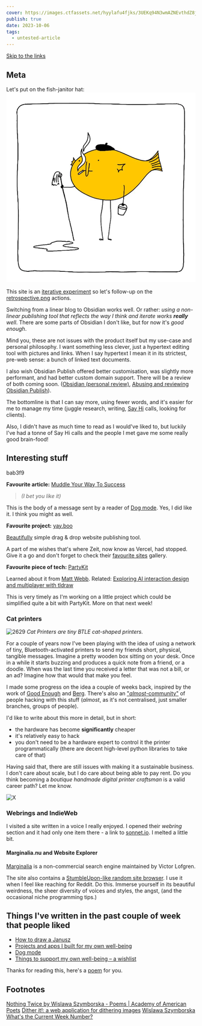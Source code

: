 ```yaml
---
cover: https://images.ctfassets.net/hyylafu4fjks/3UEKq94N3wmAZNEvthdZ8j/19969d08c9df869f6a9e4aec8dfd123d/182624883_856620778253995_571075980421732300_n_17904835792889678.jpg
publish: true
date: 2023-10-06
tags:
  - untested-article
---
```

[Skip to the links](<../40>)

## Meta

Let's put on the fish-janitor hat: 
![319](182624883_856620778253995_571075980421732300_n_17904835792889678.webp)

This site is an [iterative experiment](<../../../111>) so let's follow-up on the [retrospective.png](<../../../retrospective.png>) actions. 

Switching from a linear blog to Obsidian works well. Or rather: *using a non-linear publishing tool that reflects the way I think and iterate works **really** well*. There are some parts of Obsidian I don't like, but for now it's *good enough*. 

Mind you, these are not issues with the product itself but my use-case and personal philosophy. I want something less clever, just a hypertext editing tool with pictures and links. When I say hypertext I mean it in its strictest, pre-web sense: a bunch of linked text documents.

I also wish Obsidian Publish offered better customisation, was slightly more performant, and had better custom domain support. There will be a review of both coming soon. ([Obsidian (personal review)](<../../../Obsidian (personal review)>), [Abusing and reviewing Obsidian Publish](<../../../Abusing and reviewing Obsidian Publish>)).

The bottomline is that I can say more, using fewer words, and it's easier for me to manage my time (juggle research, writing, [Say Hi](https://sonnet.io/posts/hi) calls, looking for clients).

Also, I didn't have as much time to read as I would've liked to, but luckily I've had a tonne of Say Hi calls and the people I met gave me some really good brain-food!

## Interesting stuff

<span id="bab3f9" class="link-marker">bab3f9</span>

**Favourite article:** [Muddle Your Way To Success](https://xeny.net/Muddle%20Your%20Way%20To%20Success)

> *(I bet you like it)*

This is the body of a message sent by a reader of [Dog mode](<../../../Dog mode>). Yes, I did like it. I think you might as well.
 

**Favourite project:** [yay.boo](https://yay.boo)

[Beautifully](<../../../Brutally simple>) simple drag & drop website publishing tool. 

A part of me wishes that's where Zeit, now know as Vercel, had stopped. Give it a go and don't forget to check their [favourite sites](https://yay.boo/favorites) gallery.

**Favourite piece of tech:** [PartyKit](https://www.partykit.io)

Learned about it from [Matt Webb](https://twitter.com/genmon). 
Related: [Exploring AI interaction design and multiplayer with tldraw](https://blog.partykit.io/posts/ai-interactions-with-tldraw) 

This is very timely as I'm working on a little project which could be simplified quite a bit with PartyKit. More on that next week!

### Cat printers

![2629](cat%20printer%20aliexpress.webp)
*Cat Printers are tiny BTLE cat-shaped printers.*

For a couple of years now I've been playing with the idea of using a network of tiny, Bluetooth-activated printers to send my friends short, physical, tangible messages. 
Imagine a pretty wooden box sitting on your desk. Once in a while it starts buzzing and  produces a quick note from a friend, or a doodle. When was the last time you received a letter that was not a bill, or an ad? Imagine how that would that make you feel.


I made some progress on the idea a couple of weeks back, inspired by the work of [Good Enough](https://guestbook.goodenough.us) and [Berg](https://nordprojects.co/projects/littleprinters/). There's also an ["*almost*-community"](<../../../Cat Printer – tools and resources>) of people hacking with this stuff (*almost*, as it's not centralised, just smaller branches, groups of people).

I'd like to write about this more in detail, but in short:

- the hardware has become **significantly** cheaper
- it's relatively easy to hack
- you don't need to be a hardware expert to control it the printer programmatically (there are decent high-level python libraries to take care of that)

Having said that, there are still issues with making it a sustainable business. I don't care about scale, but I do care about being able to pay rent. Do you think becoming a *boutique handmade digital printer craftsman* is a valid career path? Let me know.

![X](https://twitter.com/rafalpast/status/1700920284633551275)


### Webrings and IndieWeb

I visited a site written in a voice I really enjoyed. I opened their *webring* section and it had only one item there - a link to [sonnet.io](https://sonnet.io). I melted a little bit.

#### Marginalia.nu and Website Explorer
[Marginalia](https://explore.marginalia.nu/view) is a non-commercial search engine maintained by Victor Lofgren.

The site also contains a [StumbleUpon-like random site browser](https://explore.marginalia.nu/view). 
I use it when I feel like reaching for Reddit. Do this. Immerse yourself in its beautiful weirdness, the sheer diversity of voices and styles, the angst, (and the occasional niche programming tips.) 

## Things I've written in the past couple of week that people liked

- [How to draw a Janusz](<../../../How to draw a Janusz>)
- [Projects and apps I built for my own well-being](<../../../Projects and apps I built for my own well-being>)
- [Dog mode](<../../../Dog mode>)
- [Things to support my own well-being – a wishlist](<../../../Things to support my own well-being – a wishlist>)

Thanks for reading this, here's a [poem](<../../../Nothing Twice>) for you.

## Footnotes

[Nothing Twice by Wislawa Szymborska - Poems | Academy of American Poets](https://poets.org/poem/nothing-twice)
[Dither it!: a web application for dithering images](https://ditherit.com) [Wislawa Szymborska](<../../../Wislawa Szymborska>)
[What's the Current Week Number?](https://www.epochconverter.com/weeknumbers)
